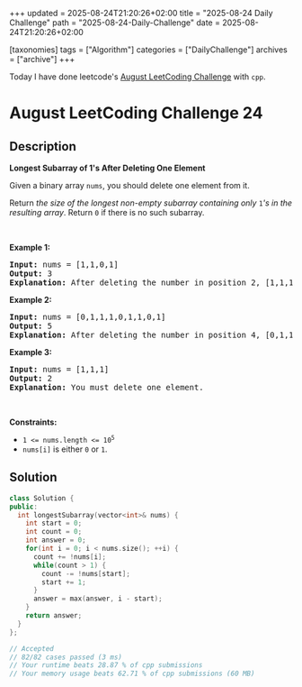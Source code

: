 +++
updated = 2025-08-24T21:20:26+02:00
title = "2025-08-24 Daily Challenge"
path = "2025-08-24-Daily-Challenge"
date = 2025-08-24T21:20:26+02:00

[taxonomies]
tags = ["Algorithm"]
categories = ["DailyChallenge"]
archives = ["archive"]
+++

Today I have done leetcode's [August LeetCoding Challenge](https://leetcode.com/problems/longest-subarray-of-1s-after-deleting-one-element/) with `cpp`.

<!-- more -->

# August LeetCoding Challenge 24

## Description

**Longest Subarray of 1's After Deleting One Element**

<p>Given a binary array <code>nums</code>, you should delete one element from it.</p>

<p>Return <em>the size of the longest non-empty subarray containing only </em><code>1</code><em>'s in the resulting array</em>. Return <code>0</code> if there is no such subarray.</p>

<p>&nbsp;</p>
<p><strong class="example">Example 1:</strong></p>

<pre><strong>Input:</strong> nums = [1,1,0,1]
<strong>Output:</strong> 3
<strong>Explanation:</strong> After deleting the number in position 2, [1,1,1] contains 3 numbers with value of 1's.
</pre>

<p><strong class="example">Example 2:</strong></p>

<pre><strong>Input:</strong> nums = [0,1,1,1,0,1,1,0,1]
<strong>Output:</strong> 5
<strong>Explanation:</strong> After deleting the number in position 4, [0,1,1,1,1,1,0,1] longest subarray with value of 1's is [1,1,1,1,1].
</pre>

<p><strong class="example">Example 3:</strong></p>

<pre><strong>Input:</strong> nums = [1,1,1]
<strong>Output:</strong> 2
<strong>Explanation:</strong> You must delete one element.
</pre>

<p>&nbsp;</p>
<p><strong>Constraints:</strong></p>

<ul>
	<li><code>1 &lt;= nums.length &lt;= 10<sup>5</sup></code></li>
	<li><code>nums[i]</code> is either <code>0</code> or <code>1</code>.</li>
</ul>


## Solution

``` cpp
class Solution {
public:
  int longestSubarray(vector<int>& nums) {
    int start = 0;
    int count = 0;
    int answer = 0;
    for(int i = 0; i < nums.size(); ++i) {
      count += !nums[i];
      while(count > 1) {
        count -= !nums[start];
        start += 1;
      }
      answer = max(answer, i - start);
    }
    return answer;
  }
};

// Accepted
// 82/82 cases passed (3 ms)
// Your runtime beats 28.87 % of cpp submissions
// Your memory usage beats 62.71 % of cpp submissions (60 MB)
```
